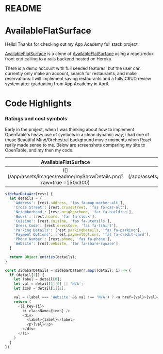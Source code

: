 # README

# AvailableFlatSurface

Hello! Thanks for checking out my App Academy full stack project.

[AvailableFlatSurface](https://available-flat-surface.herokuapp.com/ "AvailableFlatSurface") is a clone of [AvailableFlatSurface](opentable.com "OpenTable") using a react/redux front end calling to a rails backend hosted on Heroku. 

There is a demo account with full seeded features, but the user can currently only make an account, search for restaurants, and make reservations. I will implement saving restaurants and a fully CRUD review system after graduating from App Academy in April.

# Code Highlights

### Ratings and cost symbols

Early in the project, when I was thinking about how to implement OpenTable's heavy use of symbols in a clean dynamic way, I had one of those Beautiful Mind/Orchestral background music moments when React really made sense to me. Below are screenshots comparing my site to OpenTable, and my then my code.

AvailableFlatSurface            |  OpenTable
:-------------------------:|:-------------------------:
![](/app/assets/images/readme/myShowDetails.png?raw=true =150x300) | ![](/app/assets/images/readme/openTableShowDetails.png?raw=true =150x300)

```javascript
sidebarDataArr(rest) {
  let details = {
    'Address': [rest.address, 'fas fa-map-marker-alt'],
    'Cross Street': [rest.crossStreet, 'fas fa-car-alt'],
    'Neighborhood': [rest.neighborhood, 'far fa-building'],
    'Hours': [rest.hours, 'far fa-clock'],
    'Cuisine': [rest.cuisine, 'fas fa-utensils'],
    'Dress Code': [rest.dressCode, 'fas fa-tshirt'],
    'Parking Details': [rest.parkingDetails, 'fas fa-parking'],
    'Payment Options': [rest.paymentOptions, 'fas fa-credit-card'],
    'Phone Number': [rest.phone, 'fas fa-phone'],
    'Website': [rest.website, 'far fa-share-square'],
  }

  return Object.entries(details);
}

const sidebarDetails = sidebarDataArr.map((detail, i) => {
  if (detail[1]) {
    let label = detail[0];
    let val = detail[1][0] || 'N/A';
    let icon = detail[1][1];

    val = (label === 'Website' && val !== 'N/A') ? <a href={val}>{val}</a> : val
    return (
      <li key={i}>
        <i className={icon} />
        <div>
          <label>{label}</label>
          <p>{val}</p>
        </div>
      </li>
    )
  }
})
  
  
```
